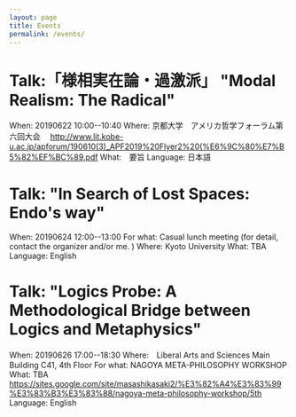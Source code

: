 ```yaml
---
layout: page
title: Events
permalink: /events/
---
```


# Talk:「様相実在論・過激派」 "Modal Realism: The Radical"
When: 20190622 10:00--10:40
Where: 京都大学　アメリカ哲学フォーラム第六回大会　
http://www.lit.kobe-u.ac.jp/apforum/190610(3)_APF2019%20Flyer2%20(%E6%9C%80%E7%B5%82%EF%BC%89.pdf
What:　要旨
Language: 日本語

# Talk: "In Search of Lost Spaces: Endo's way"
When: 20190624 12:00--13:00
For what: Casual lunch meeting (for detail, contact the organizer and/or me. )
Where: Kyoto University
What: TBA
Language: English

# Talk: "Logics Probe: A Methodological Bridge between Logics and Metaphysics"
When: 20190626 17:00--18:30
Where:　Liberal Arts and Sciences Main Building C41, 4th Floor
For what: NAGOYA META-PHILOSOPHY WORKSHOP
What: TBA https://sites.google.com/site/masashikasaki2/%E3%82%A4%E3%83%99%E3%83%B3%E3%83%88/nagoya-meta-philosophy-workshop/5th
Language: English
